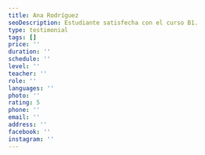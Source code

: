 ```yaml
---
title: Ana Rodríguez
seoDescription: Estudiante satisfecha con el curso B1.
type: testimonial
tags: []
price: ''
duration: ''
schedule: ''
level: ''
teacher: ''
role: ''
languages: ''
photo: ''
rating: 5
phone: ''
email: ''
address: ''
facebook: ''
instagram: ''
---
```


